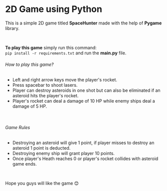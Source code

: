 <h1>2D Game using Python</h1>

<p>This is a simple 2D game titled <b>SpaceHunter</b> made with the help of <b>Pygame</b> library.</p><br>

<b>To play this game</b> simply run this command:<br>
` pip install -r requirements.txt `
and run the <b>main.py</b> file.<br>

<h6>How to play this game?</h6>
<ul>
  <li> Left and right arrow keys move the player's rocket. </li>
  <li> Press spacebar to shoot lasers. </li>
  <li> Player can destroy asteroids in one shot but can also be eliminated if an asteroid hits the player's rocket. </li>
  <li> Player's rocket can deal a damage of 10 HP while enemy ships deal a damage of 5 HP. </li>
</ul>
<br>
<h6>Game Rules</h6>
<ul>
  <li> Destroying an asteroid will give 1 point, if player misses to destroy an asteroid 1 point is deducted. </li>
  <li> Destroying enemy ship will grant player 10 points. </li>
  <li> Once player's Heath reaches 0 or player's rocket collides with asteroid game ends. </li>
</ul>
<br>
<p>Hope you guys will like the game 😊 </p>
